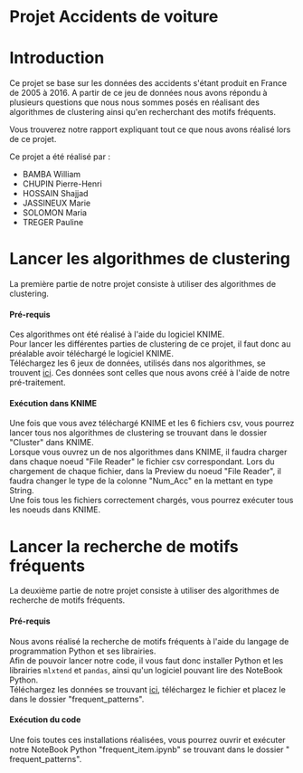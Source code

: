 # Projet Accidents de voiture
# Introduction
Ce projet se base sur les données des accidents s'étant produit en France de 2005 à 2016. A partir de ce jeu de données nous avons répondu à plusieurs questions que nous nous sommes posés en réalisant des algorithmes de clustering ainsi qu'en recherchant des motifs fréquents. 

Vous trouverez notre rapport expliquant tout ce que nous avons réalisé lors de ce projet. 

Ce projet a été réalisé par :
* BAMBA William
* CHUPIN Pierre-Henri
* HOSSAIN Shajjad
* JASSINEUX Marie
* SOLOMON Maria
* TREGER Pauline

# Lancer les algorithmes de clustering
La première partie de notre projet consiste à utiliser des algorithmes de clustering.

#### Pré-requis
Ces algorithmes ont été réalisé à l'aide du logiciel KNIME.  
Pour lancer les différentes parties de clustering de ce projet, il faut donc au préalable avoir téléchargé le logiciel KNIME.  
Téléchargez les 6 jeux de données, utilisés dans nos algorithmes, se trouvent [ici](https://www.kaggle.com/shstars/pretraitement-geo-dm/data). Ces données sont celles que nous avons créé à l'aide de notre pré-traitement.  

#### Exécution dans KNIME
Une fois que vous avez téléchargé KNIME et les 6 fichiers csv, vous pourrez lancer tous nos algorithmes de clustering se trouvant dans le dossier "Cluster" dans KNIME.  
Lorsque vous ouvrez un de nos algorithmes dans KNIME, il faudra charger dans chaque noeud "File Reader" le fichier csv correspondant. Lors du chargement de chaque fichier, dans la Preview du noeud "File Reader", il faudra changer le type de la colonne "Num_Acc" en la mettant en type String.  
Une fois tous les fichiers correctement chargés, vous pourrez exécuter tous les noeuds dans KNIME.  
  
  
# Lancer la recherche de motifs fréquents
La deuxième partie de notre projet consiste à utiliser des algorithmes de recherche de motifs fréquents.

#### Pré-requis
Nous avons réalisé la recherche de motifs fréquents à l'aide du langage de programmation Python et ses librairies.  
Afin de pouvoir lancer notre code, il vous faut donc installer Python et les librairies `mlxtend` et `pandas`, ainsi qu'un logiciel pouvant lire des NoteBook Python.  
Téléchargez les données se trouvant [ici](https://www.kaggle.com/dataset/49ae342a734271e08724f10b9ecfb73a936ed9f05bd3061fb1ea50bfef14d25f), téléchargez le fichier et placez le dans le dossier "frequent_patterns".

#### Exécution du code
Une fois toutes ces installations réalisées, vous pourrez ouvrir et exécuter notre NoteBook Python "frequent_item.ipynb" se trouvant dans le dossier " frequent_patterns".